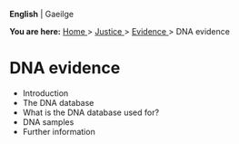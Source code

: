 **English** |  Gaeilge 

**You are here:** [ Home ](/en/) > [ Justice ](/en/justice/) > [ Evidence
](/en/justice/evidence/) > DNA evidence

#  DNA evidence

  * Introduction 
  * The DNA database 
  * What is the DNA database used for? 
  * DNA samples 
  * Further information 
